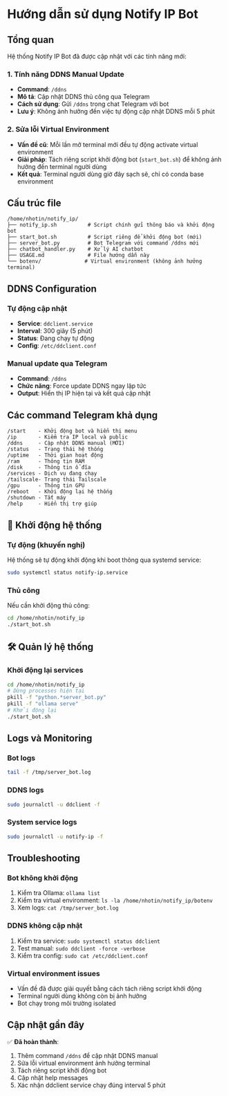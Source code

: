 # Hướng dẫn sử dụng Notify IP Bot

## Tổng quan
Hệ thống Notify IP Bot đã được cập nhật với các tính năng mới:

### 1. Tính năng DDNS Manual Update
- **Command**: `/ddns`
- **Mô tả**: Cập nhật DDNS thủ công qua Telegram
- **Cách sử dụng**: Gửi `/ddns` trong chat Telegram với bot
- **Lưu ý**: Không ảnh hưởng đến việc tự động cập nhật DDNS mỗi 5 phút

### 2. Sửa lỗi Virtual Environment
- **Vấn đề cũ**: Mỗi lần mở terminal mới đều tự động activate virtual environment
- **Giải pháp**: Tách riêng script khởi động bot (`start_bot.sh`) để không ảnh hưởng đến terminal người dùng
- **Kết quả**: Terminal người dùng giờ đây sạch sẽ, chỉ có conda base environment

## Cấu trúc file

```
/home/nhotin/notify_ip/
├── notify_ip.sh          # Script chính gửi thông báo và khởi động bot
├── start_bot.sh          # Script riêng để khởi động bot (mới)
├── server_bot.py         # Bot Telegram với command /ddns mới
├── chatbot_handler.py    # Xử lý AI chatbot
├── USAGE.md              # File hướng dẫn này
└── botenv/              # Virtual environment (không ảnh hưởng terminal)
```

## DDNS Configuration

### Tự động cập nhật
- **Service**: `ddclient.service`
- **Interval**: 300 giây (5 phút)
- **Status**: Đang chạy tự động
- **Config**: `/etc/ddclient.conf`

### Manual update qua Telegram
- **Command**: `/ddns`
- **Chức năng**: Force update DDNS ngay lập tức
- **Output**: Hiển thị IP hiện tại và kết quả cập nhật

## Các command Telegram khả dụng

```
/start    - Khởi động bot và hiển thị menu
/ip       - Kiểm tra IP local và public
/ddns     - Cập nhật DDNS manual (MỚI)
/status   - Trạng thái hệ thống
/uptime   - Thời gian hoạt động
/ram      - Thông tin RAM
/disk     - Thông tin ổ đĩa
/services - Dịch vụ đang chạy
/tailscale- Trạng thái Tailscale
/gpu      - Thông tin GPU
/reboot   - Khởi động lại hệ thống
/shutdown - Tắt máy
/help     - Hiển thị trợ giúp
```

## 🚀 Khởi động hệ thống

### Tự động (khuyến nghị)
Hệ thống sẽ tự động khởi động khi boot thông qua systemd service:
```bash
sudo systemctl status notify-ip.service
```

### Thủ công
Nếu cần khởi động thủ công:
```bash
cd /home/nhotin/notify_ip
./start_bot.sh
```

## 🛠️ Quản lý hệ thống

### Khởi động lại services
```bash
cd /home/nhotin/notify_ip
# Dừng processes hiện tại
pkill -f "python.*server_bot.py"
pkill -f "ollama serve"
# Khởi động lại
./start_bot.sh
```

## Logs và Monitoring

### Bot logs
```bash
tail -f /tmp/server_bot.log
```

### DDNS logs
```bash
sudo journalctl -u ddclient -f
```

### System service logs
```bash
sudo journalctl -u notify-ip -f
```

## Troubleshooting

### Bot không khởi động
1. Kiểm tra Ollama: `ollama list`
2. Kiểm tra virtual environment: `ls -la /home/nhotin/notify_ip/botenv`
3. Xem logs: `cat /tmp/server_bot.log`

### DDNS không cập nhật
1. Kiểm tra service: `sudo systemctl status ddclient`
2. Test manual: `sudo ddclient -force -verbose`
3. Kiểm tra config: `sudo cat /etc/ddclient.conf`

### Virtual environment issues
- Vấn đề đã được giải quyết bằng cách tách riêng script khởi động
- Terminal người dùng không còn bị ảnh hưởng
- Bot chạy trong môi trường isolated

## Cập nhật gần đây

✅ **Đã hoàn thành**:
1. Thêm command `/ddns` để cập nhật DDNS manual
2. Sửa lỗi virtual environment ảnh hưởng terminal
3. Tách riêng script khởi động bot
4. Cập nhật help messages
5. Xác nhận ddclient service chạy đúng interval 5 phút